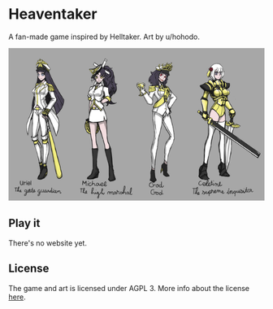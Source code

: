 # Heaventaker

A fan-made game inspired by Helltaker. Art by u/hohodo.

![Characters](public/characters.png)

## Play it

There's no website yet.

## License

The game and art is licensed under AGPL 3. More info about the license [here](https://choosealicense.com/licenses/agpl-3.0/).
